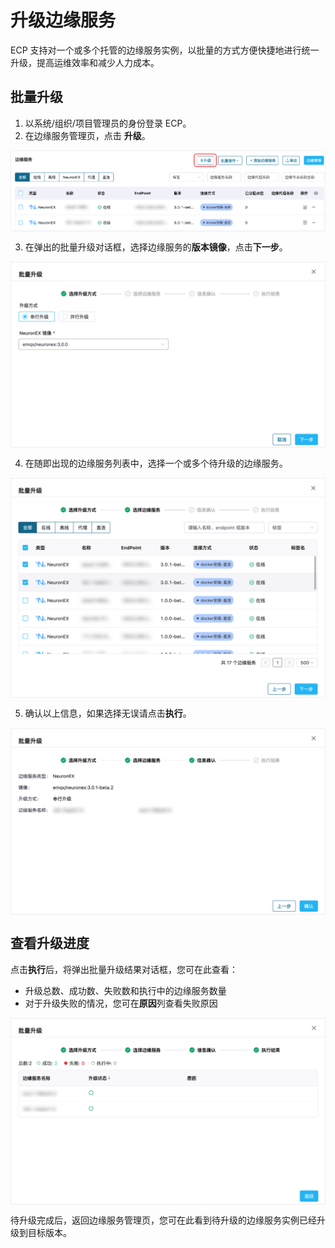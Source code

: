 # 升级边缘服务

ECP 支持对一个或多个托管的边缘服务实例，以批量的方式方便快捷地进行统一升级，提高运维效率和减少人力成本。


## 批量升级

1. 以系统/组织/项目管理员的身份登录 ECP。
2. 在边缘服务管理页，点击 **升级**。

<img src="./_assets/edge-batch-upgrade-panel.png" style="zoom:80%;" align="middle">

3. 在弹出的批量升级对话框，选择边缘服务的**版本镜像**，点击**下一步**。

<img src="./_assets/edge-batch-upgrade-pop.png" style="zoom:60%;" align="middle">

4. 在随即出现的边缘服务列表中，选择一个或多个待升级的边缘服务。

<img src="./_assets/edge-batch-upgrade-edges.png" style="zoom:60%;" align="middle">

5. 确认以上信息，如果选择无误请点击**执行**。

<img src="./_assets/edge-batch-upgrade-confirm.png" style="zoom:60%;" align="middle">

## 查看升级进度

点击**执行**后，将弹出批量升级结果对话框，您可在此查看：

- 升级总数、成功数、失败数和执行中的边缘服务数量
- 对于升级失败的情况，您可在**原因**列查看失败原因

<img src="./_assets/edge-batch-upgrade-results.png" style="zoom:60%;" align="middle">

待升级完成后，返回边缘服务管理页，您可在此看到待升级的边缘服务实例已经升级到目标版本。
